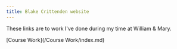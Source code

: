 ```yaml
---
title: Blake Crittenden website
---
```


These links are to work I've done during my time at William & Mary.

[Course Work](/Course Work/index.md)

